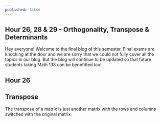 ```yaml
---
published: false
---
```

## Hour 26, 28 & 29 - Orthogonality, Transpose & Determinants

Hey everyone! Welcome to the final blog of this semester. Final exams are knocking at the door and we are sorry that we could not fully cover all the topics in our blog. But the blog will continue to be updated so that future students taking Math 133 can be benefitted too!

## Hour 26 

## Transpose

The transpose of a matrix is just another matrix with the rows and columns switched with the original matrix.


